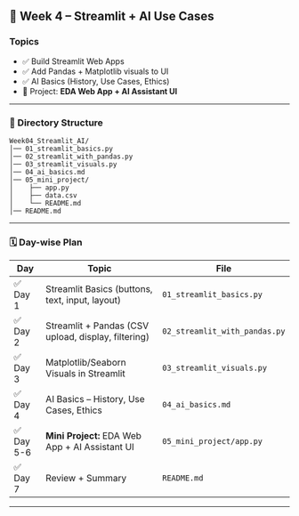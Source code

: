 ## 📂 Week 4 – Streamlit + AI Use Cases

### Topics

* ✅ Build Streamlit Web Apps
* ✅ Add Pandas + Matplotlib visuals to UI
* ✅ AI Basics (History, Use Cases, Ethics)
* 🎯 Project: **EDA Web App + AI Assistant UI**

---

### 📁 Directory Structure

```
Week04_Streamlit_AI/
│── 01_streamlit_basics.py
│── 02_streamlit_with_pandas.py
│── 03_streamlit_visuals.py
│── 04_ai_basics.md
│── 05_mini_project/
│    ├── app.py
│    ├── data.csv
│    └── README.md
│── README.md
```

---

### 🗓️ Day-wise Plan

| Day       | Topic                                               | File                          |
| --------- | --------------------------------------------------- | ----------------------------- |
| ✅ Day 1   | Streamlit Basics (buttons, text, input, layout)     | `01_streamlit_basics.py`      |
| ✅ Day 2   | Streamlit + Pandas (CSV upload, display, filtering) | `02_streamlit_with_pandas.py` |
| ✅ Day 3   | Matplotlib/Seaborn Visuals in Streamlit             | `03_streamlit_visuals.py`     |
| ✅ Day 4   | AI Basics – History, Use Cases, Ethics              | `04_ai_basics.md`             |
| ✅ Day 5-6 | **Mini Project:** EDA Web App + AI Assistant UI     | `05_mini_project/app.py`      |
| ✅ Day 7   | Review + Summary                                    | `README.md`                   |

---
